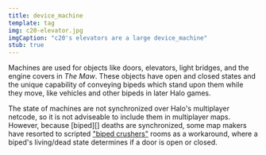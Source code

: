 ```yaml
---
title: device_machine
template: tag
img: c20-elevator.jpg
imgCaption: "c20's elevators are a large device_machine"
stub: true
---
```


Machines are used for objects like doors, elevators, light bridges, and the engine covers in _The Maw_. These objects have open and closed states and the unique capability of conveying bipeds which stand upon them while they move, like vehicles and other bipeds in later Halo games.

The state of machines are not synchronized over Halo's multiplayer netcode, so it is not adviseable to include them in multiplayer maps. However, because [biped][] deaths are synchronized, some map makers have resorted to scripted ["biped crushers"][biped-crusher] rooms as a workaround, where a biped's living/dead state determines if a door is open or closed.

[biped-crusher]: https://youtu.be/XKEACGigNb0?t=1461

